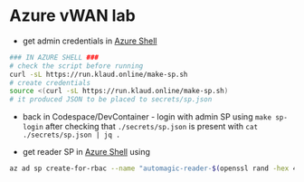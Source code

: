 # Azure vWAN lab

* get admin credentials in [Azure Shell](https://shell.azure.com/)

```bash
### IN AZURE SHELL ###
# check the script before running
curl -sL https://run.klaud.online/make-sp.sh
# create credentials
source <(curl -sL https://run.klaud.online/make-sp.sh)
# it produced JSON to be placed to secrets/sp.json
```

* back in Codespace/DevContainer - login with admin SP using `make sp-login` after checking that `./secrets/sp.json` is present with `cat ./secrets/sp.json | jq .`

* get reader SP in [Azure Shell](https://shell.azure.com/) using
```bash
az ad sp create-for-rbac --name "automagic-reader-$(openssl rand -hex 4)" --role Reader --scopes "/subscriptions/$(az account show --query id --output tsv)"
```


